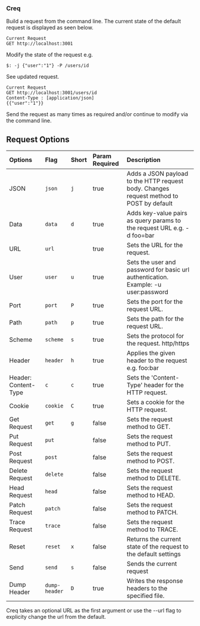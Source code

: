 ### Creq
Build a request from the command line. The current state of the default request is displayed as seen below. 
```
Current Request
GET http://localhost:3001
```
Modify the state of the request e.g. 
```
$: -j {"user":"1"} -P /users/id 
```

See updated request.
```
Current Request
GET http://localhost:3001/users/id
Content-Type : [application/json]
{{"user":"1"}}
```
Send the request as many times as required and/or continue to modify via the command line.

## Request Options
| Options                         | Flag | Short | Param Required| Description                                               |
|:--------|:------|:-------|:---------------|:-----------------------------------------------------------|
| JSON                            | `json` | `j` | true          | Adds a JSON payload to the HTTP request body. Changes request method to POST by default          |
| Data                            | `data` | `d` | true          | Adds key-value pairs as query params to the request URL e.g. -d foo=bar|
| URL                             | `url`  |      | true         | Sets the URL for the request.                         |
| User                            | `user` | `u` | true          | Sets the user and password for basic url authentication. Example: -u user:password                        |
| Port                            | `port` | `P` | true          | Sets the port for the request URL.                        |
| Path                            | `path` | `p` | true          | Sets the path for the request URL.                    |
| Scheme                          | `scheme` | `s` | true        | Sets the protocol for the request. http/https    |
| Header                          | `header` | `h` | true        | Applies the given header to the request e.g. foo:bar       |
| Header: Content-Type            | `c` | `c` | true             | Sets the 'Content-Type' header for the HTTP request.       |
| Cookie                          | `cookie` | `C` | true        | Sets a cookie for the HTTP request.                        |
| Get Request                     | `get` | `g` | false          | Sets the request method to GET.                               |
| Put Request                     | `put` |      | false         | Sets the request method to PUT.                               |
| Post Request                    | `post` |      | false        | Sets the request method to POST.                              |
| Delete Request                  | `delete` |      | false      | Sets the request method to DELETE.                            |
| Head Request                    | `head` |      | false        | Sets the request method to HEAD.                              |
| Patch Request                   | `patch` |     | false        | Sets the request method to PATCH.                             |
| Trace Request                   | `trace` |     | false        | Sets the request method to TRACE.                             |
| Reset                           | `reset` |  `x`   | false     | Returns the current state of the request to the default settings |
| Send                            | `send` |  `s`   | false     | Sends the current request |
| Dump Header                            | `dump-header` |  `D`   | true     | Writes the response headers to the specified file.  |

Creq takes an optional URL as the first argument or use the --url flag to explicity change the url from the default. 
